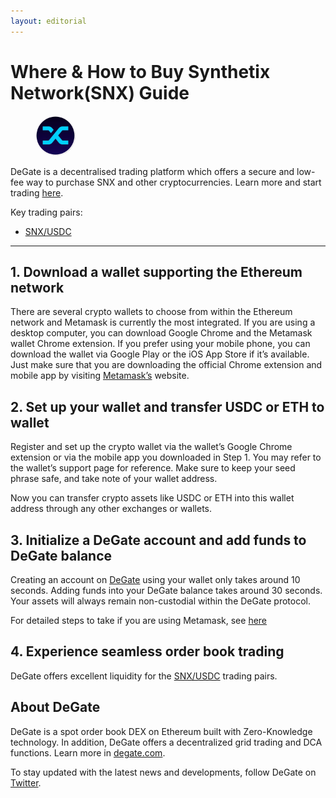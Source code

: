 ```yaml
---
layout: editorial
---
```


# Where & How to Buy Synthetix Network(SNX) Guide

<figure><img src="../.gitbook/assets/snx_0xc011a73ee8576fb46f5e1c5751ca3b9fe0af2a6f1716284965692.jpg" alt="SNX" width="64" style="border-radius: 50%;"><figcaption></figcaption></figure>

DeGate is a decentralised trading platform which offers a secure and low-fee way to purchase SNX and other cryptocurrencies. Learn more and start trading [here](https://app.degate.com/trade/USDC/0xc011a73ee8576fb46f5e1c5751ca3b9fe0af2a6f?utm_source=howtobuy).&#x20;

Key trading pairs:

* [SNX/USDC](https://app.degate.com/trade/USDC/0xc011a73ee8576fb46f5e1c5751ca3b9fe0af2a6f?utm_source=howtobuy)

***

## 1. Download a wallet supporting the Ethereum network

There are several crypto wallets to choose from within the Ethereum network and Metamask is currently the most integrated. If you are using a desktop computer, you can download Google Chrome and the Metamask wallet Chrome extension. If you prefer using your mobile phone, you can download the wallet via Google Play or the iOS App Store if it’s available. Just make sure that you are downloading the official Chrome extension and mobile app by visiting [Metamask’s](https://metamask.io/) website.

## 2. Set up your wallet and transfer USDC or ETH to wallet

Register and set up the crypto wallet via the wallet’s Google Chrome extension or via the mobile app you downloaded in Step 1. You may refer to the wallet’s support page for reference. Make sure to keep your seed phrase safe, and take note of your wallet address.&#x20;

Now you can transfer crypto assets like USDC or ETH into this wallet address through any other exchanges or wallets.

## 3. Initialize a DeGate account and add funds to DeGate balance

Creating an account on [DeGate](https://app.degate.com/?utm_source=SNX_howtobuy) using your wallet only takes around 10 seconds. Adding funds into your DeGate balance takes around 30 seconds. Your assets will always remain non-custodial within the DeGate protocol.

For detailed steps to take if you are using Metamask, see [here](https://docs.degate.com/v/product_en/main-features/wallet-connectivity/metamask)

## 4. Experience seamless order book trading

DeGate offers excellent liquidity for the [SNX/USDC](https://app.degate.com/trade/USDC/0xc011a73ee8576fb46f5e1c5751ca3b9fe0af2a6f?utm_source=howtobuy) trading pairs.&#x20;

## About DeGate

DeGate is a spot order book DEX on Ethereum built with Zero-Knowledge technology. In addition, DeGate offers a decentralized grid trading and DCA functions. Learn more in [degate.com](https://degate.com/?utm_source=SNX_howtobuy).

To stay updated with the latest news and developments, follow DeGate on [Twitter](https://twitter.com/degatedex).
